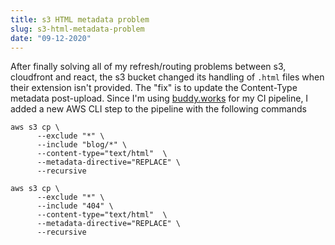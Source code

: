 ```yaml
---
title: s3 HTML metadata problem
slug: s3-html-metadata-problem
date: "09-12-2020"
---
```


After finally solving all of my refresh/routing problems between s3, cloudfront and react, the s3 bucket changed its handling of `.html` files when their extension isn't provided.  The "fix" is to update the Content-Type metadata post-upload.  Since I'm using [buddy.works](https://buddy.works) for my CI pipeline, I added a new AWS CLI step to the pipeline with the following commands
```
aws s3 cp \
	  --exclude "*" \
      --include "blog/*" \
      --content-type="text/html"  \
      --metadata-directive="REPLACE" \
      --recursive
      
aws s3 cp \
	  --exclude "*" \
      --include "404" \
      --content-type="text/html"  \
      --metadata-directive="REPLACE" \
      --recursive
```